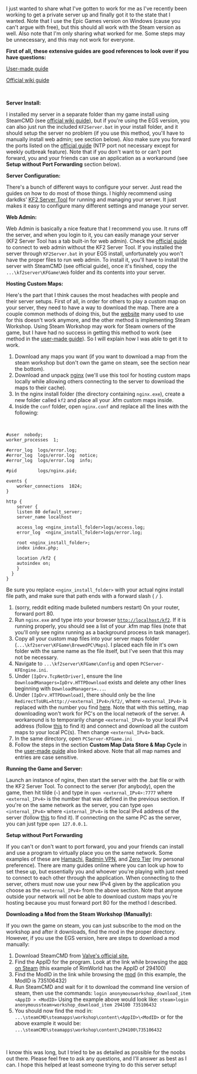 I just wanted to share what I've gotten to work for me as I've recently been working to get a private server up and finally got it to the state that I wanted. Note that I use the Epic Games version on Windows (cause you can't argue with free), but this should all work with the Steam version as well. Also note that I'm only sharing what worked for me. Some steps may be unnecessary, and this may not work for everyone.

**First of all, these extensive guides are good references to look over if you have questions:**

[User-made guide](https://steamcommunity.com/sharedfiles/filedetails/?id=1110775580)

[Official wiki guide](https://wiki.killingfloor2.com/index.php?title=Dedicated_Server_(Killing_Floor_2))

&#x200B;

**Server Install:**

I installed my server in a separate folder than my game install using SteamCMD (see [official wiki guide](https://wiki.killingfloor2.com/index.php?title=Dedicated_Server_(Killing_Floor_2)#Downloading_SteamCMD:)), but if you're using the EGS version, you can also just run the included `KF2Server.bat` in your install folder, and it should setup the server no problem (if you use this method, you'll have to manually install web admin; see section below). Also make sure you forward the ports listed on the [official guide](https://wiki.killingfloor2.com/index.php?title=Dedicated_Server_(Killing_Floor_2)#Downloading_SteamCMD:) (NTP port not necessary except for weekly outbreak feature). Note that if you don't want to or can't port forward, you and your friends can use an application as a workaround (see **Setup without Port Forwarding** section below).

**Server Configuration:**

There's a bunch of different ways to configure your server. Just read the guides on how to do most of those things. I highly recommend using darkdks' [KF2 Server Tool](https://github.com/darkdks/KF2ServerTool) for running and managing your server. It just makes it easy to configure many different settings and manage your server.

**Web Admin:**

Web Admin is basically a nice feature that I recommend you use. It runs off the server, and when you login to it, you can easily manage your server (KF2 Server Tool has a tab built-in for web admin). Check the [official guide](https://wiki.killingfloor2.com/index.php?title=Dedicated_Server_(Killing_Floor_2)#Downloading_SteamCMD:) to connect to web admin without the KF2 Server Tool. If you installed the server through `KF2Server.bat` in your EGS install, unfortunately you won't have the proper files to run web admin. To install it, you'll have to install the server with SteamCMD (see official guide), once it's finished, copy the `...\kf2server\KFGame\Web` folder and its contents into your server.

**Hosting Custom Maps:**

Here's the part that I think causes the most headaches with people and their server setups. First of all, in order for others to play a custom map on your server,  they need to have a way to download the map. There are a couple common methods of doing this, but the [website](https://www.skillzservers.com/kf2-redirect/) many used to use for this doesn't work anymore, and the other method is implementing Steam Workshop. Using Steam Workshop may work for Steam owners of the game, but I have had no success in getting this method to work (see method in the [user-made guide](https://steamcommunity.com/sharedfiles/filedetails/?id=1110775580)). So I will explain how I was able to get it to work.

1. Download any maps you want (if you want to download a map from the steam workshop but don't own the game on steam, see the section near the bottom).
2. Download and unpack [nginx](http://nginx.org/en/download.html) (we'll use this tool for hosting custom maps locally while allowing others connecting to the server to download the maps to their cache).
3. In the nginx install folder (the directory containing `nginx.exe`), create a new folder called `kf2` and place all your .kfm custom maps inside.
4. Inside the `conf` folder, open `nginx.conf` and replace all the lines with the following:

&#x200B;

    #user  nobody;
    worker_processes  1;
     
    #error_log  logs/error.log;
    #error_log  logs/error.log  notice;
    #error_log  logs/error.log  info;
     
    #pid        logs/nginx.pid;
     
    events {
        worker_connections  1024;
    }
     
    http {
        server {
        listen 80 default_server;
        server_name localhost
     
        access_log <nginx_install_folder>logs/access.log;
        error_log  <nginx_install_folder>logs/error.log;
     
        root <nginx_install_folder>;
        index index.php;
     
        location /kf2 {
        autoindex on;
        }
      }
    }

Be sure you replace `<nginx_install_folder>` with your actual nginx install file path, and make sure that path ends with a forward slash ( `/` ).

1. (sorry, reddit editing made bulleted numbers restart) On your router, forward port 80.
2. Run `nginx.exe` and type into your browser [`http://localhost/kf2`](http://localhost/kf2). If it is running properly, you should see a list of your .kfm map files (note that you'll only see nginx running as a background process in task manager).
3. Copy all your custom map files into your server maps folder (`...\kf2server\KFGame\BrewedPC\Maps`). I placed each file in it's own folder with the same name as the file itself, but I've seen that this may not be necessary.
4. Navigate to `...\kf2server\KFGame\Config` and open `PCServer-KFEngine.ini`.
5. Under `[IpDrv.TcpNetDriver]`, ensure the line `DownloadManagers=IpDrv.HTTPDownload` exists and delete any other lines beginning with `DownloadManagers=...`.
6. Under `[IpDrv.HTTPDownload]`, there should only be the line `RedirectToURL=http://<external_IPv4>/kf2/`, where `<external_IPv4>` is replaced with the number you find [here](https://www.yougetsignal.com/what-is-my-ip-address/). Note that with this setting, map downloading won't work for PC's on the local network of the server. A workaround is to temporarily change `<external_IPv4>` to your local IPv4 address (follow [this](https://www.whatismybrowser.com/detect/what-is-my-local-ip-address) to find it) and connect and download all the custom maps to your local PC(s). Then change `<external_IPv4>` back.
7. In the same directory, open `PCServer-KFGame.ini`
8. Follow the steps in the section **Custom Map Data Store & Map Cycle** in the [user-made guide](https://steamcommunity.com/sharedfiles/filedetails/?id=1110775580) also linked above. Note that all map names and entries are case sensitive.

**Running the Game and Server:**

Launch an instance of nginx, then start the server with the .bat file or with the KF2 Server Tool. To connect to the server (for anybody), open the game, then hit tilde (`~`) and type in `open <external_IPv4>:7777` where `<external_IPv4>` is the number that was defined in the previous section. If you're on the same network as the server, you can type `open <internal_IPv4>` where `<internal_IPv4>` is the local IPv4 address of the server (follow [this](https://www.whatismybrowser.com/detect/what-is-my-local-ip-address) to find it). If connecting on the same PC as the server, you can just type `open 127.0.0.1`.

**Setup without Port Forwarding**

If you can't or don't want to port forward, you and your friends can install and use a program to virtually place you on the same network. Some examples of these are [Hamachi](https://www.vpn.net/), [Radmin VPN](https://www.radmin-vpn.com/), and [Zero Tier](https://www.zerotier.com/) (my personal preference). There are many guides online where you can look up how to set these up, but essentially you and whoever you're playing with just need to connect to each other through the application. When connecting to the server, others must now use your new IPv4 given by the application you choose as the `<external_IPv4>` from the above section. Note that anyone outside your network will not be able to download custom maps you're hosting because you must forward port 80 for the method I described.

**Downloading a Mod from the Steam Workshop (Manually):**

If you own the game on steam, you can just subscribe to the mod on the workshop and after it downloads, find the mod in the proper directory. However, if you use the EGS version, here are steps to download a mod manually:

1. Download SteamCMD from [Valve's official site.](https://developer.valvesoftware.com/wiki/SteamCMD#Downloading_SteamCMD)
2. Find the AppID for the program. Look at the link while browsing the [app on Steam](https://steamcommunity.com/app/294100) (this example of RimWorld has the AppID of 294100)
3. Find the ModID in the link while browsing the [mod](https://steamcommunity.com/sharedfiles/filedetails/?id=735106432) (in this example, the ModID is 735106432)
4. Run SteamCMD and wait for it to download the command line version of steam, then use the commands: `login anonymousworkshop_download_item <AppID > <ModID>` Using the example above would look like: `steam>login anonymoussteam>workshop_download_item 294100 735106432`
5. You should now find the mod in: `...\steamCMD\steamapps\workshop\content\<AppID>\<ModID>` or for the above example it would be: `...\steamCMD\steamapps\workshop\content\294100\735106432`

&#x200B;

I know this was long, but I tried to be as detailed as possible for the noobs out there. Please feel free to ask any questions, and I'll answer as best as I can. I hope this helped at least someone trying to do this server setup!